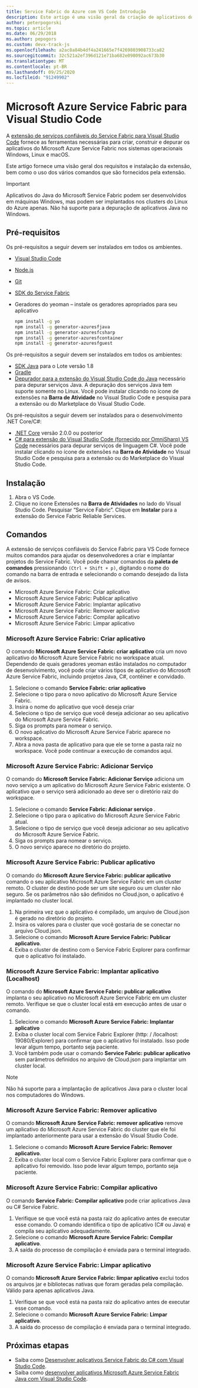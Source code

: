 ```yaml
---
title: Service Fabric do Azure com VS Code Introdução
description: Este artigo é uma visão geral da criação de aplicativos do Microsoft Azure Service Fabric usando o Visual Studio Code.
author: peterpogorski
ms.topic: article
ms.date: 06/29/2018
ms.author: pepogors
ms.custom: devx-track-js
ms.openlocfilehash: a2ac8a84b4df4a241665e7f4269803908733ca82
ms.sourcegitcommit: 32c521a2ef396d121e71ba682e098092ac673b30
ms.translationtype: MT
ms.contentlocale: pt-BR
ms.lasthandoff: 09/25/2020
ms.locfileid: "91249902"
---
```

# <a name="service-fabric-for-visual-studio-code"></a>Microsoft Azure Service Fabric para Visual Studio Code

A [extensão de serviços confiáveis do Service Fabric para Visual Studio Code](https://marketplace.visualstudio.com/items?itemName=ms-azuretools.vscode-service-fabric-reliable-services) fornece as ferramentas necessárias para criar, construir e depurar os aplicativos do Microsoft Azure Service Fabric nos sistemas operacionais Windows, Linux e macOS.

Este artigo fornece uma visão geral dos requisitos e instalação da extensão, bem como o uso dos vários comandos que são fornecidos pela extensão. 

> [!IMPORTANT]
> Aplicativos do Java do Microsoft Service Fabric podem ser desenvolvidos em máquinas Windows, mas podem ser implantados nos clusters do Linux do Azure apenas. Não há suporte para a depuração de aplicativos Java no Windows.

## <a name="prerequisites"></a>Pré-requisitos

Os pré-requisitos a seguir devem ser instalados em todos os ambientes.

* [Visual Studio Code](https://code.visualstudio.com/)
* [Node.js](https://nodejs.org/)
* [Git](https://git-scm.com/)
* [SDK do Service Fabric](./service-fabric-get-started.md)
* Geradores do yeoman – instale os geradores apropriados para seu aplicativo

   ```sh
   npm install -g yo
   npm install -g generator-azuresfjava
   npm install -g generator-azuresfcsharp
   npm install -g generator-azuresfcontainer
   npm install -g generator-azuresfguest
   ```

Os pré-requisitos a seguir devem ser instalados em todos os ambientes:

* [SDK Java](https://aka.ms/azure-jdks) para o Lote versão 1.8
* [Gradle](https://gradle.org/install/)
* [Depurador para a extensão do Visual Studio Code do Java](https://marketplace.visualstudio.com/items?itemName=vscjava.vscode-java-debug) necessário para depurar serviços Java. A depuração dos serviços Java tem suporte somente no Linux. Você pode instalar clicando no ícone de extensões na **Barra de Atividade** no Visual Studio Code e pesquisa para a extensão ou do Marketplace do Visual Studio Code.

Os pré-requisitos a seguir devem ser instalados para o desenvolvimento .NET Core/C#:

* [.NET Core](https://www.microsoft.com/net/learn/get-started) versão 2.0.0 ou posterior
* [C# para extensão do Visual Studio Code (fornecido por OmniSharp) VS Code](https://marketplace.visualstudio.com/items?itemName=ms-dotnettools.csharp) necessários para depurar serviços de linguagem C#. Você pode instalar clicando no ícone de extensões na **Barra de Atividade** no Visual Studio Code e pesquisa para a extensão ou do Marketplace do Visual Studio Code.

## <a name="setup"></a>Instalação

1. Abra o VS Code.
2. Clique no ícone Extensões na **Barra de Atividades** no lado do Visual Studio Code. Pesquisar “Service Fabric”. Clique em **Instalar** para a extensão do Service Fabric Reliable Services.

## <a name="commands"></a>Comandos
A extensão de serviços confiáveis do Service Fabric para VS Code fornece muitos comandos para ajudar os desenvolvedores a criar e implantar projetos do Service Fabric. Você pode chamar comandos da **paleta de comandos** pressionando `(Ctrl + Shift + p)`, digitando o nome do comando na barra de entrada e selecionando o comando desejado da lista de avisos. 

* Microsoft Azure Service Fabric: Criar aplicativo 
* Microsoft Azure Service Fabric: Publicar aplicativo 
* Microsoft Azure Service Fabric: Implantar aplicativo 
* Microsoft Azure Service Fabric: Remover aplicativo  
* Microsoft Azure Service Fabric: Compilar aplicativo 
* Microsoft Azure Service Fabric: Limpar aplicativo 

### <a name="service-fabric-create-application"></a>Microsoft Azure Service Fabric: Criar aplicativo

O comando **Microsoft Azure Service Fabric: criar aplicativo** cria um novo aplicativo do Microsoft Azure Service Fabric no workspace atual. Dependendo de quais geradores yeoman estão instalados no computador de desenvolvimento, você pode criar vários tipos de aplicativo do Microsoft Azure Service Fabric, incluindo projetos Java, C#, contêiner e convidado. 

1.  Selecione o comando **Service Fabric: criar aplicativo**
2.  Selecione o tipo para o novo aplicativo do Microsoft Azure Service Fabric. 
3.  Insira o nome do aplicativo que você deseja criar
3.  Selecione o tipo de serviço que você deseja adicionar ao seu aplicativo do Microsoft Azure Service Fabric. 
4.  Siga os prompts para nomear o serviço. 
5.  O novo aplicativo do Microsoft Azure Service Fabric aparece no workspace.
6.  Abra a nova pasta de aplicativo para que ele se torne a pasta raiz no workspace. Você pode continuar a execução de comandos aqui.

### <a name="service-fabric-add-service"></a>Microsoft Azure Service Fabric: Adicionar Serviço
O comando do **Microsoft Service Fabric: Adicionar Serviço** adiciona um novo serviço a um aplicativo do Microsoft Azure Service Fabric existente. O aplicativo que o serviço será adicionado ao deve ser o diretório raiz do workspace. 

1.  Selecione o comando **Service Fabric: Adicionar serviço** .
2.  Selecione o tipo para o aplicativo do Microsoft Azure Service Fabric atual. 
3.  Selecione o tipo de serviço que você deseja adicionar ao seu aplicativo do Microsoft Azure Service Fabric. 
4.  Siga os prompts para nomear o serviço. 
5.  O novo serviço aparece no diretório do projeto. 

### <a name="service-fabric-publish-application"></a>Microsoft Azure Service Fabric: Publicar aplicativo
O comando do **Microsoft Azure Service Fabric: publicar aplicativo** comando o seu aplicativo Microsoft Azure Service Fabric em um cluster remoto. O cluster de destino pode ser um site seguro ou um cluster não seguro. Se os parâmetros não são definidos no Cloud.json, o aplicativo é implantado no cluster local.

1.  Na primeira vez que o aplicativo é compilado, um arquivo de Cloud.json é gerado no diretório do projeto.
2.  Insira os valores para o cluster que você gostaria de se conectar no arquivo Cloud.json.
3.  Selecione o comando **Microsoft Azure Service Fabric: Publicar aplicativo**.
4.  Exiba o cluster de destino com o Service Fabric Explorer para confirmar que o aplicativo foi instalado. 

### <a name="service-fabric-deploy-application-localhost"></a>Microsoft Azure Service Fabric: Implantar aplicativo (Localhost)
O comando do **Microsoft Azure Service Fabric: publicar aplicativo** implanta o seu aplicativo no Microsoft Azure Service Fabric em um cluster remoto. Verifique se que o cluster local está em execução antes de usar o comando. 

1. Selecione o comando **Microsoft Azure Service Fabric: Implantar aplicativo**
2. Exiba o cluster local com Service Fabric Explorer (http: \/ /localhost: 19080/Explorer) para confirmar que o aplicativo foi instalado. Isso pode levar algum tempo, portanto seja paciente.
3. Você também pode usar o comando **Service Fabric: publicar aplicativo** sem parâmetros definidos no arquivo de Cloud.json para implantar um cluster local.

> [!NOTE]
> Não há suporte para a implantação de aplicativos Java para o cluster local nos computadores do Windows.

### <a name="service-fabric-remove-application"></a>Microsoft Azure Service Fabric: Remover aplicativo
O comando **Microsoft Azure Service Fabric: remover aplicativo** remove um aplicativo do Microsoft Azure Service Fabric do cluster que ele foi implantado anteriormente para usar a extensão do Visual Studio Code. 

1.  Selecione o comando **Microsoft Azure Service Fabric: Remover aplicativo**.
2.  Exiba o cluster local com o Service Fabric Explorer para confirmar que o aplicativo foi removido. Isso pode levar algum tempo, portanto seja paciente.

### <a name="service-fabric-build-application"></a>Microsoft Azure Service Fabric: Compilar aplicativo
O comando **Service Fabric: Compilar aplicativo** pode criar aplicativos Java ou C# Service Fabric. 

1.  Verifique se que você está na pasta raiz do aplicativo antes de executar esse comando. O comando identifica o tipo de aplicativo (C# ou Java) e compila seu aplicativo adequadamente.
2.  Selecione o comando **Microsoft Azure Service Fabric: Compilar aplicativo**.
3.  A saída do processo de compilação é enviada para o terminal integrado.

### <a name="service-fabric-clean-application"></a>Microsoft Azure Service Fabric: Limpar aplicativo
O comando **Microsoft Azure Service Fabric: limpar aplicativo** exclui todos os arquivos jar e bibliotecas nativas que foram geradas pela compilação. Válido para apenas aplicativos Java. 

1.  Verifique se que você está na pasta raiz do aplicativo antes de executar esse comando. 
2.  Selecione o comando **Microsoft Azure Service Fabric: Limpar aplicativo**.
3.  A saída do processo de compilação é enviada para o terminal integrado.

## <a name="next-steps"></a>Próximas etapas

* Saiba como [Desenvolver aplicativos Service Fabric do C# com Visual Studio Code](./service-fabric-develop-csharp-applications-with-vs-code.md).
* Saiba como [desenvolver aplicativos Microsoft Azure Service Fabric Java com Visual Studio Code](./service-fabric-develop-java-applications-with-vs-code.md).
